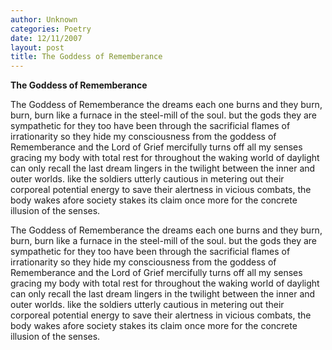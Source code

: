 ```yaml
---
author: Unknown
categories: Poetry
date: 12/11/2007
layout: post
title: The Goddess of Rememberance
---
```


**The Goddess of Rememberance**

The Goddess of Rememberance
     the dreams
     each one burns
and they burn, burn, burn
like a furnace in the
steel-mill of the soul.
     but the gods
they are sympathetic for
they too have been through the
sacrificial flames of irrationarity
so they hide my consciousness
from the goddess of Rememberance
     and the Lord of Grief
mercifully turns off all my senses
gracing my body with total rest
for throughout the waking world of daylight
can only recall the last dream
lingers in the twilight between
the inner and outer worlds.
like the soldiers utterly cautious in
metering out their corporeal potential energy
to save their alertness in vicious combats,
the body wakes afore society
stakes its claim once more
for the concrete illusion of the senses.

The Goddess of Rememberance
     the dreams
     each one burns
and they burn, burn, burn
like a furnace in the
steel-mill of the soul.
     but the gods
they are sympathetic for
they too have been through the
sacrificial flames of irrationarity
so they hide my consciousness
from the goddess of Rememberance
     and the Lord of Grief
mercifully turns off all my senses
gracing my body with total rest
for throughout the waking world of daylight
can only recall the last dream
lingers in the twilight between
the inner and outer worlds.
like the soldiers utterly cautious in
metering out their corporeal potential energy
to save their alertness in vicious combats,
the body wakes afore society
stakes its claim once more
for the concrete illusion of the senses.
